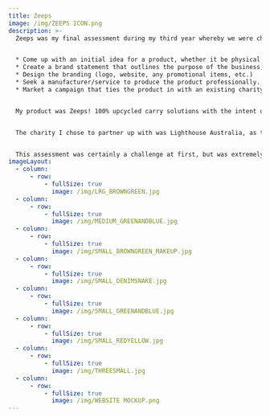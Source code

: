 ```yaml
---
title: Zeeps
image: /img/ZEEPS ICON.png
description: >-
  Zeeps was my final assessment during my third year whereby we were challenged to create an entrepreneurial proposal for 6-12 marketable products. Our task what to fulfill the following:


  * Come up with an initial idea for a product, whether it be physical or digital, that can be marketed and sold.
  * Create a brand statement that outlines the purpose of the business, demographic and goal of the product/business. 
  * Design the branding (logo, website, any promotional items, etc.)
  * Seek a manufacturer/service to produce the product professionally. 
  * Market a campaign that ties the product in with an existing charity to help raise funds and spread awareness of said charity.


  My product was Zeeps! 100% upcycled carry solutions with the intent of creating something new out of something old and abandoned. Zeeps uses materials found at second hand shops to both provide funds for the underprivileged and create one of a kind designs based on what's available at the time. The designs are calculated and intended to make carrying certain items easier and more attainable. They are sewn by local seamstresses. All tags and labels have been locally sourced and produced. Specifically, the labels are a stamp I had laser engraved at a local printer, which was also used to create sealed labels on the cases themselves.


  The charity I chose to partner up with was Lighthouse Australia, as they battle child homelessness in Australia. I felt that tied in really nicely with my product/business' background. I created a promotional site that linked from Zeeps' main page via a splash screen. There you could purchase t-shirts, ribbons, badges, stickers and the you could even donate directly to the foundation.


  This assessment was certainly a challenge at first, but was extremely fun and rewarding after the initial hurdle. Despite my only having any real hands-on creativity, being mostly a digital artist, it was certainly eye opening at how much goes into creating and manufacturing a physical product in small quantities.
imageLayout:
  - column:
      - row:
          - fullSize: true
            image: /img/LRG_BROWNGREEN.jpg
  - column:
      - row:
          - fullSize: true
            image: /img/MEDIUM_GREENANDBLUE.jpg
  - column:
      - row:
          - fullSize: true
            image: /img/SMALL_BROWNGREEN_MAKEUP.jpg
  - column:
      - row:
          - fullSize: true
            image: /img/SMALL_DENIMSNAKE.jpg
  - column:
      - row:
          - fullSize: true
            image: /img/SMALL_GREENANDBLUE.jpg
  - column:
      - row:
          - fullSize: true
            image: /img/SMALL_REDYELLOW.jpg
  - column:
      - row:
          - fullSize: true
            image: /img/THREESMALL.jpg
  - column:
      - row:
          - fullSize: true
            image: /img/WEBSITE MOCKUP.png
---
```












